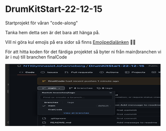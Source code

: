 # DrumKitStart-22-12-15

Startprojekt för våran "code-along"

Tanka hem detta sen är det bara att hänga på.

Vill ni göra kul emojis på era sidor så finns [Emojipedialänken](https://emojipedia.org/drum/) 😵‍💫



För att hitta koden för det färdiga projektet så byter ni från main(branchen vi är i nu) till branchen finalCode

<img src="findMyBranches.png" width="500px" height="200px" />

